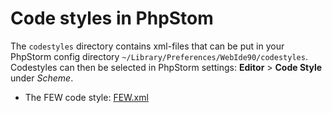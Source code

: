 # Code styles in PhpStom

The `codestyles` directory contains xml-files that can be put in your PhpStorm config directory `~/Library/Preferences/WebIde90/codestyles`.
Codestyles can then be selected in PhpStorm settings: __Editor__ > __Code Style__ under *Scheme*.

* The FEW code style: [FEW.xml](codestyles/FEW.xml)

